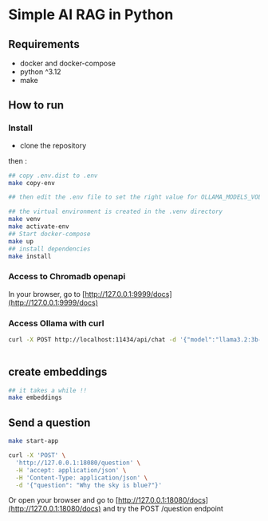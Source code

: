 # Simple AI RAG in Python

## Requirements

- docker and docker-compose
- python ^3.12
- make

## How to run

### Install
- clone the repository

then :

```bash
## copy .env.dist to .env
make copy-env

## then edit the .env file to set the right value for OLLAMA_MODELS_VOLUME

## the virtual environment is created in the .venv directory
make venv
make activate-env
## Start docker-compose
make up
## install dependencies
make install
```

### Access to Chromadb openapi

In your browser, go to [http://127.0.0.1:9999/docs](http://127.0.0.1:9999/docs)

### Access Ollama with curl

```bash
curl -X POST http://localhost:11434/api/chat -d '{"model":"llama3.2:3b-instruct-q8_0","messages":[{"role":"user","content":"why is the sky blue?"}],"stream": false}'
  
```


## create embeddings

```bash
## it takes a while !!
make embeddings
``` 

## Send a question

```bash
make start-app
```


```bash
curl -X 'POST' \
  'http://127.0.0.1:18080/question' \
  -H 'accept: application/json' \
  -H 'Content-Type: application/json' \
  -d '{"question": "Why the sky is blue?"}'
```

Or open your browser and go to [http://127.0.0.1:18080/docs](http://127.0.0.1:18080/docs)
and try the POST /question endpoint
